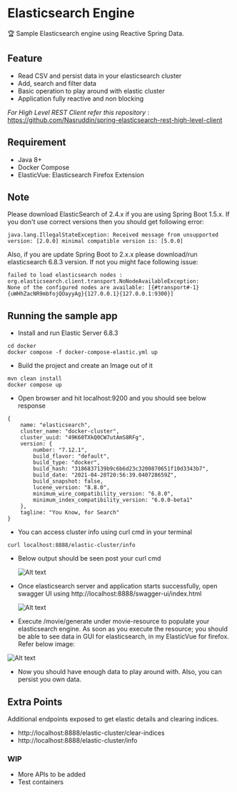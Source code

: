 # Elasticsearch Engine
:trophy: Sample Elasticsearch engine using Reactive Spring Data.

## Feature
* Read CSV and persist data in your elasticsearch cluster
* Add, search and filter data
* Basic operation to play around with elastic cluster
* Application fully reactive and non blocking

_For High Level REST Client refer this repository_ : https://github.com/Nasruddin/spring-elasticsearch-rest-high-level-client

## Requirement
* Java 8+ 
* Docker Compose
* ElasticVue: Elasticsearch Firefox Extension

## Note
Please download ElasticSearch of 2.4.x if you are using Spring Boot 1.5.x. If you don't use correct versions then you should
get following error:
```
java.lang.IllegalStateException: Received message from unsupported version: [2.0.0] minimal compatible version is: [5.0.0]
```
Also, if you are update Spring Boot to 2.x.x please download/run elasticsearch 6.8.3 version. If not you might face following issue:
```
failed to load elasticsearch nodes : org.elasticsearch.client.transport.NoNodeAvailableException: 
None of the configured nodes are available: [{#transport#-1}{uWHhZacNR9mbfojQOayyAg}{127.0.0.1}{127.0.0.1:9300}]
```
## Running the sample app

* Install and run Elastic Server 6.8.3
```
cd docker 
docker compose -f docker-compose-elastic.yml up
```
* Build the project and create an Image out of it
```
mvn clean install
docker compose up
```
* Open browser and hit localhost:9200 and you should see below response
```
{
    name: "elasticsearch",
    cluster_name: "docker-cluster",
    cluster_uuid: "49K60TXkQ0CW7utAmS8RFg",
    version: {
        number: "7.12.1",
        build_flavor: "default",
        build_type: "docker",
        build_hash: "3186837139b9c6b6d23c3200870651f10d3343b7",
        build_date: "2021-04-20T20:56:39.040728659Z",
        build_snapshot: false,
        lucene_version: "8.8.0",
        minimum_wire_compatibility_version: "6.8.0",
        minimum_index_compatibility_version: "6.0.0-beta1"
    },
    tagline: "You Know, for Search"
}
```

* You can access cluster info using curl cmd in your terminal
```
curl localhost:8888/elastic-cluster/info
```

* Below output should be seen post your curl cmd

  ![Alt text](https://github.com/Nasruddin/elasticsearch-spring-boot-spring-data/blob/master/instruction/index-info.png?raw=true "Optional Title")



* Once elasticsearch server and application starts successfully, open swagger UI using http://localhost:8888/swagger-ui/index.html



  ![Alt text](https://github.com/Nasruddin/elasticsearch-spring-boot-spring-data/blob/master/instruction/swagger.png?raw=true "Optional Title")

* Execute /movie/generate under movie-resource to populate your elasticsearch engine. As soon as you execute the resource; you should be able to see data in GUI for elasticsearch, in my ElasticVue for firefox. 
Refer below image:

![Alt text](https://github.com/Nasruddin/elasticsearch-spring-boot-spring-data/blob/master/instruction/data.png?raw=true "Optional Title")

* Now you should have enough data to play around with. Also, you can persist you own data.


## Extra Points
Additional endpoints exposed to get elastic details and clearing indices.
* http://localhost:8888/elastic-cluster/clear-indices
* http://localhost:8888/elastic-cluster/info

### WIP 
* More APIs to be added
* Test containers 
